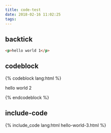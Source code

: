 ```yaml
---
title: code-test
date: 2018-02-16 11:02:25
tags:
---
```


## backtick

```html
<p>hello world 1</p>
```

## codeblock

{% codeblock lang:html %}
<p>hello world 2</p>
{% endcodeblock %}

## include-code

{% include_code lang:html hello-world-3.html %}
